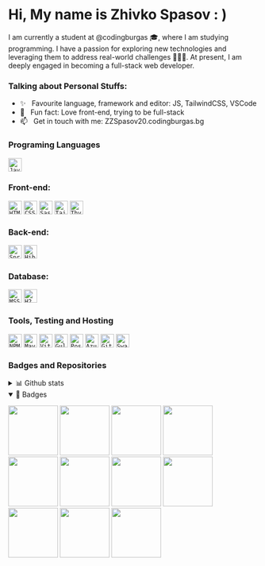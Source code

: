 <h1 align = "left">Hi, My name is Zhivko Spasov : )</h1>
I am currently a student at <a style = "text-decoration: none;"  href="https://github.com/codingburgas">@codingburgas</a> 🎓, where I am studying programming. I have a passion for exploring new technologies and leveraging them to address real-world challenges 👨🏻‍💻. At present, I am deeply engaged in becoming a full-stack web developer. 

### Talking about Personal Stuffs:
- ✨ &nbsp; Favourite language, framework and editor: JS, TailwindCSS, VSCode
- 🙂 &nbsp; Fun fact: Love front-end, trying to be full-stack
- 📫 &nbsp; Get in touch with me: ZZSpasov20.codingburgas.bg

### Programing Languages
<code><img height="27" src="https://img.shields.io/badge/java-%23ED8B00.svg?style=for-the-badge&logo=openjdk&logoColor=white" alt="Java"></code>



### Front-end:
<code><img height="27" src="https://img.shields.io/badge/html5-%23E34F26.svg?style=for-the-badge&logo=html5&logoColor=white" alt="HTML"></code>
<code><img height="27" src="https://img.shields.io/badge/css3-%231572B6.svg?style=for-the-badge&logo=css3&logoColor=white" alt="CSS"></code>
<code><img height="27" src="https://img.shields.io/badge/SASS-hotpink.svg?style=for-the-badge&logo=SASS&logoColor=white" alt="Sass"></code>
<code><img height="27" src="https://img.shields.io/badge/tailwindcss-%2338B2AC.svg?style=for-the-badge&logo=tailwind-css&logoColor=white" alt="Tailwind"></code>
<code><img height="27" src="https://img.shields.io/badge/Thymeleaf-%23005C0F.svg?style=for-the-badge&logo=Thymeleaf&logoColor=white" alt="Thymeleaf"></code>

### Back-end:
<code><img height="27" src="https://img.shields.io/badge/spring-%236DB33F.svg?style=for-the-badge&logo=spring&logoColor=white" alt="Spring"></code>
<code><img height="27" src="https://img.shields.io/badge/Hibernate-59666C?style=for-the-badge&logo=Hibernate&logoColor=white" alt="Hibernate"></code>

### Database:
<code><img height="27" src="https://img.shields.io/badge/Microsoft%20SQL%20Server-CC2927?style=for-the-badge&logo=microsoft%20sql%20server&logoColor=white" alt="MSSQL"></code>
<code><img height="27" src="https://github.com/user-attachments/assets/2675e2f5-64d2-4b56-a81b-2990d0262ac0" alt="H2 database"></code>

### Tools, Testing and Hosting
<code><img height="27" src="https://img.shields.io/badge/NPM-%23CB3837.svg?style=for-the-badge&logo=npm&logoColor=white" alt="NPM"></code>
<code><img height="27" src="https://img.shields.io/badge/Apache%20Maven-C71A36?style=for-the-badge&logo=Apache%20Maven&logoColor=white" alt="Maven"></code>
<code><img height="27" src="https://img.shields.io/badge/vite-%23646CFF.svg?style=for-the-badge&logo=vite&logoColor=white" alt="Vite"></code>
<code><img height="27" src="https://img.shields.io/badge/GULP-%23CF4647.svg?style=for-the-badge&logo=gulp&logoColor=white" alt="Gulp"></code>
<code><img height="27" src="https://img.shields.io/badge/Postman-FF6C37?style=for-the-badge&logo=postman&logoColor=white" alt="Postman"></code>
<code><img height="27" src="https://img.shields.io/badge/azure-%230072C6.svg?style=for-the-badge&logo=microsoftazure&logoColor=white" alt="Azure"></code>
<code><img height="27" src="https://img.shields.io/badge/git-%23F05033.svg?style=for-the-badge&logo=git&logoColor=white" alt="Git"></code>
<code><img height="27" src="https://img.shields.io/badge/-Swagger-%23Clojure?style=for-the-badge&logo=swagger&logoColor=white" alt="Swaggwer"></code>




### Badges and Repositories
<details>
  <summary>📊 Github stats</summary>
  <a href="https://git.io/streak-stats"><img src="https://github-readme-stats.vercel.app/api?username=zzspasov20&show_icons=true&theme=tokyonight"/></a>
  <br>
  <a href="https://git.io/streak-stats"><img src="https://github-readme-stats.vercel.app/api/top-langs/?username=zzspasov20&layout=compact&theme=tokyonight"/></a>
  
</details>
<details open>
<summary>🔰 Badges</summary>

<a href = "https://www.credly.com/badges/c012e9e0-73b3-49f6-92da-11cce37afcfa/public_url"><img src = "https://images.credly.com/size/340x340/images/86bff777-939c-42c5-9a09-44b9bf635eba/_ITS-Badges-Cloud-Comput.png" width = "100px" height = "100px"></a>
<a href = "https://www.credly.com/badges/4de67fb5-335a-42b0-86f3-c6a180ace4e5/public_url"><img src = "https://images.credly.com/size/340x340/images/267a8b92-df48-41f1-9473-a0dae752310e/ITS-Badges_Software-Development_1200px.png" width = "100px" height = "100px"></a>
<a href = "https://www.credly.com/badges/e21538fe-c43c-4586-b7bd-253de9a57f49/public_url"><img src = "https://images.credly.com/size/340x340/images/49a492cd-5f72-4c9d-aafa-06649e4853fb/MicrosoftTeams-image__5_.png" width = "100px" height = "100px"></a>
<a href = "https://www.credly.com/badges/488f41e1-05a4-40dc-8898-1539495f7de9/public_url"><img src = "https://images.credly.com/size/340x340/images/2210b6fe-0eda-415a-8aba-6c1400566728/ITS-Badges_Java_1200px.png" width = "100px" height = "100px"></a>
<a href = "https://www.credly.com/badges/96328348-1eb4-4c6f-9b14-65f504cfce4f/public_url"><img src = "https://images.credly.com/size/340x340/images/af8c6b4e-fc31-47c4-8dcb-eb7a2065dc5b/I2CS__1_.png" width = "100px" height = "100px"></a>
<a href = "https://www.credly.com/badges/2d46dcdb-fe3c-41e0-82e3-63913f4eeef0/public_url"><img src = "https://images.credly.com/size/340x340/images/b1395248-483c-48cd-b40d-7fe93837c37d/image.png" width = "100px" height = "100px"></a>
<a href = "https://www.credly.com/badges/827474e6-518c-44c3-9639-f14021d7c3ab/public_url"><img src = "https://images.credly.com/size/340x340/images/04e8034c-81f5-4f7f-ab23-e8b428c31ce9/ITE.png" width = "100px" height = "100px"></a>
<a href = "https://www.credly.com/badges/ef55531d-5452-4464-964f-242882434fe2/public_url"><img src = "https://images.credly.com/size/340x340/images/d0790dc7-5127-4262-a492-1b60030b0114/MOS_Excel.png" width = "100px" height = "100px"></a>
<a href = "https://www.credly.com/badges/63ec9df7-e135-47b7-a82a-3b701fff2a46/public_url"><img src = "https://images.credly.com/size/340x340/images/ef99b79e-fd54-4eb5-b2a4-bf17e92a4837/ITS-Badges_JavaScript_1200px.png" width = "100px" height = "100px"></a>
<a href = "https://www.credly.com/badges/8fbee751-c736-452e-8a03-44b0745f6822/public_url"><img src = "https://images.credly.com/size/340x340/images/241488f4-9110-41aa-804e-51a8f8ba430d/MTA-Introduction_to_Programming_Using_HTML_and_CSS-600x600.png" width = "100px" height = "100px"></a>
<a href = "https://www.credly.com/badges/4f422709-7876-4c9f-b702-d2d0417627b7/public_url"><img src = "https://images.credly.com/size/340x340/images/fd092703-61db-4e9f-9c7c-2211d44ca87d/MOS_Word.png" width = "100px" height = "100px"></a>
</details>


